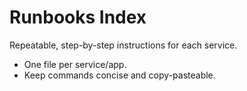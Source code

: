 # Runbooks Index

Repeatable, step-by-step instructions for each service.

- One file per service/app.
- Keep commands concise and copy-pasteable.
